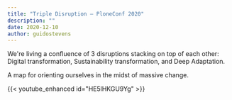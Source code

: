 ```yaml
---
title: "Triple Disruption — PloneConf 2020"
description: ""
date: 2020-12-10
author: guidostevens
---
```


We're living a confluence of 3 disruptions stacking on top of each other: Digital transformation, Sustainability transformation, and Deep Adaptation.

A map for orienting ourselves in the midst of massive change.

{{< youtube_enhanced id="HE5lHKGU9Yg" >}}

